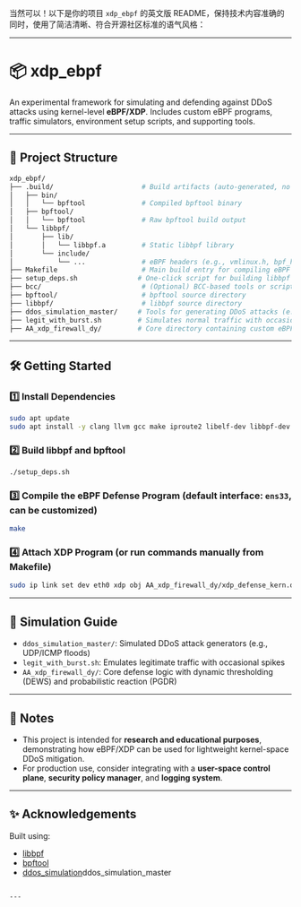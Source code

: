 当然可以！以下是你的项目 `xdp_ebpf` 的英文版 README，保持技术内容准确的同时，使用了简洁清晰、符合开源社区标准的语气风格：

---

# 📦 xdp\_ebpf

An experimental framework for simulating and defending against DDoS attacks using kernel-level **eBPF/XDP**. Includes custom eBPF programs, traffic simulators, environment setup scripts, and supporting tools.

---

## 📁 Project Structure

```bash
xdp_ebpf/
├── .build/                      # Build artifacts (auto-generated, no manual edits required)
│   ├── bin/
│   │   └── bpftool              # Compiled bpftool binary
│   ├── bpftool/
│   │   └── bpftool              # Raw bpftool build output
│   └── libbpf/
│       ├── lib/
│       │   └── libbpf.a         # Static libbpf library
│       └── include/
│           └── ...              # eBPF headers (e.g., vmlinux.h, bpf_helpers.h)
├── Makefile                     # Main build entry for compiling eBPF object files
├── setup_deps.sh               # One-click script for building libbpf and bpftool
├── bcc/                         # (Optional) BCC-based tools or scripts
├── bpftool/                     # bpftool source directory
├── libbpf/                      # libbpf source directory
├── ddos_simulation_master/     # Tools for generating DDoS attacks (e.g., ICMP/UDP floods)
├── legit_with_burst.sh         # Simulates normal traffic with occasional bursts
├── AA_xdp_firewall_dy/         # Core directory containing custom eBPF firewall logic
```

---

## 🛠️ Getting Started

### 1️⃣ Install Dependencies

```bash
sudo apt update
sudo apt install -y clang llvm gcc make iproute2 libelf-dev libbpf-dev linux-headers-$(uname -r)
```

### 2️⃣ Build libbpf and bpftool

```bash
./setup_deps.sh
```

### 3️⃣ Compile the eBPF Defense Program (default interface: `ens33`, can be customized)

```bash
make
```

### 4️⃣ Attach XDP Program (or run commands manually from Makefile)

```bash
sudo ip link set dev eth0 xdp obj AA_xdp_firewall_dy/xdp_defense_kern.o sec xdp
```

---

## 🎯 Simulation Guide

* `ddos_simulation_master/`: Simulated DDoS attack generators (e.g., UDP/ICMP floods)
* `legit_with_burst.sh`: Emulates legitimate traffic with occasional spikes
* `AA_xdp_firewall_dy/`: Core defense logic with dynamic thresholding (DEWS) and probabilistic reaction (PGDR)

---

## 📌 Notes

* This project is intended for **research and educational purposes**, demonstrating how eBPF/XDP can be used for lightweight kernel-space DDoS mitigation.
* For production use, consider integrating with a **user-space control plane**, **security policy manager**, and **logging system**.

---


## ✨ Acknowledgements

Built using:

* [libbpf](https://github.com/libbpf/libbpf)
* [bpftool](https://github.com/libbpf/bpftool)
* [ddos_simulation](https://github.com/ricardojoserf/ddos_simulation/tree/master)ddos_simulation_master

```

---

